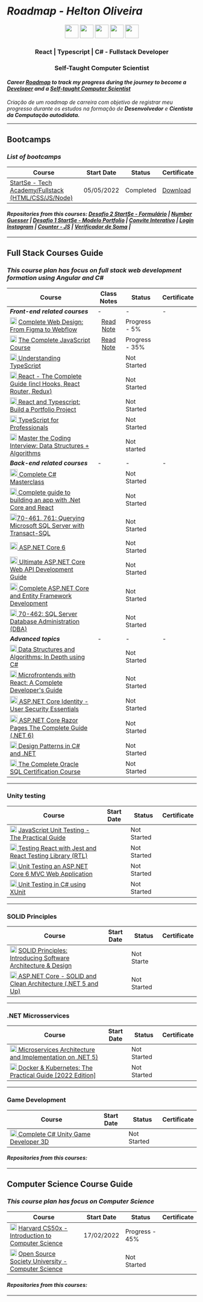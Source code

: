 # <i> Roadmap - Helton Oliveira</i>
<div align="center"> <img width="36px" src="https://cdn.iconscout.com/icon/free/png-256/javascript-2752148-2284965.png"> <img width="36px" src="https://upload.wikimedia.org/wikipedia/commons/thumb/4/4c/Typescript_logo_2020.svg/1200px-Typescript_logo_2020.svg.png"> <img width="36px" src="https://upload.wikimedia.org/wikipedia/commons/thumb/a/a7/React-icon.svg/2300px-React-icon.svg.png"> <img width="36px" src="https://upload.wikimedia.org/wikipedia/commons/thumb/e/ee/.NET_Core_Logo.svg/1200px-.NET_Core_Logo.svg.png"> <img width="36px" src="https://static.cloud-boxloja.com/lojas/wyfyg/produtos/e3a5cbf1-f38e-4b2d-9263-d2216fd778f0.jpg"></div>

<div align="center">

### React | Typescript | C# - Fullstack Developer
### Self-Taught Computer Scientist
</div>


#### <i>Career <u>Roadmap</u> to track my progress during the journey to become a <u>Developer</u> and a <u>Self-taught Computer Scientist</u></i>
<i>Criação de um roadmap de carreira com objetivo de registrar meu progresso durante os estudos na formação de <b>Desenvolvedor</b> e <b>Cientista da Computação autodidata.</b><br></i>

------

## Bootcamps

### <i>List of bootcamps</i>

<div align="center">

|  Course |  Start Date | Status | Certificate |
| ------------ | ------------ | ------------ | ------------ |
|<a href="https://www.startse.com/?utm_term=startse&utm_campaign=Search_Institucional_StartSe&utm_source=adwords&utm_medium=ppc&hsa_acc=5481106700&hsa_cam=9309368784&hsa_grp=89353845050&hsa_ad=532283270377&hsa_src=g&hsa_tgt=aud-1188339340525:kwd-378518100877&hsa_kw=startse&hsa_mt=p&hsa_net=adwords&hsa_ver=3&gclid=Cj0KCQjwhqaVBhCxARIsAHK1tiNJknBSuiuY8FzkKSMqRU2F6w4VBTM_96S7u2s2FUVQl_BnQnn-DmgaAj41EALw_wcB">StartSe - Tech Academy/Fullstack (HTML/CSS/JS/Node)</a>  |  05/05/2022 |  Completed | <a href="https://drive.google.com/file/d/1TnEnpndXo6PMqO1t4i77BiNCJuL0xfvG/view?usp=sharing">Download</a>    |


</div>

#### <i>Repositories from this courses: <a href="https://github.com/Holiv/startse-desafio-2">Desafio 2 StartSe - Formulário</a> | <a href="https://github.com/Holiv/number-guesser-js">Number Guesser</a> | <a href="https://github.com/Holiv/modelo-portfolio-startse">Desafio 1 StartSe - Modelo Portfolio</a> | <a href="https://github.com/Holiv/convite-aniversario-js">Convite Interativo</a> | <a href="https://github.com/Holiv/login-instagram-dio">Login Instagram</a> | <a href="https://github.com/Holiv/js-beginner-counter">Counter - JS</a> | <a href="https://github.com/Holiv/js-beginner-verificador-soma">Verificador de Soma</a> |
 </i>

------

## Full Stack Courses Guide

### <i>This course plan has focus on full stack web development formation using Angular and C#</i>

<div align="center">

|  Course |  Class Notes | Status | Certificate |
| ------------ | ------------ | ------------ | ------------ |
|  <i><b>Front-end related courses</b></i>  | -| - | - |
| <img width="18px" src="https://cdn-icons-png.flaticon.com/512/5968/5968705.png"> <a href="https://www.udemy.com/course/freelance-web-design-from-design-to-development-to-making-money/learn/lecture/16279960?start=15">Complete Web Design: From Figma to Webflow</a>  | <div align='center'><a href='./Notes/The Complete JavaScript Course/The Complete JavaScript Course.md'>Read Note</a></div>  | Progress - 5%  |
| <img width="18px" src="https://cdn.iconscout.com/icon/free/png-256/javascript-2752148-2284965.png"> <a href="https://www.udemy.com/course/the-complete-javascript-course/learn/lecture/22628657?start=0">The Complete JavaScript Course</a>  | <div align='center'><a href='./Notes/The Complete JavaScript Course/The Complete JavaScript Course.md'> Read Note</a></div>  | Progress - 35% |
| <img width="18px" src="https://upload.wikimedia.org/wikipedia/commons/thumb/4/4c/Typescript_logo_2020.svg/1200px-Typescript_logo_2020.svg.png"><a href="https://www.udemy.com/course/understanding-typescript/"> Understanding TypeScript</a>   |  |  Not Started |
| <img width="18px" src="https://upload.wikimedia.org/wikipedia/commons/thumb/a/a7/React-icon.svg/2300px-React-icon.svg.png"><a href="https://www.udemy.com/course/react-the-complete-guide-incl-redux/"> React - The Complete Guide (incl Hooks, React Router, Redux)</a>   |   |  Not Started |
| <img width="18px" src="https://upload.wikimedia.org/wikipedia/commons/thumb/a/a7/React-icon.svg/2300px-React-icon.svg.png"><a href="https://www.udemy.com/course/react-and-typescript-build-a-portfolio-project/"> React and Typescript: Build a Portfolio Project</a>   |   |  Not Started |
|  <img width="18px" src="https://upload.wikimedia.org/wikipedia/commons/thumb/4/4c/Typescript_logo_2020.svg/1200px-Typescript_logo_2020.svg.png"><a href="https://www.udemy.com/course/typescript-for-professionals/"> TypeScript for Professionals</a>  |   |  Not Started |
| <img width="18px" src="https://cdn.iconscout.com/icon/free/png-256/javascript-2752148-2284965.png"> <a href="https://www.udemy.com/course/master-the-coding-interview-data-structures-algorithms/">Master the Coding Interview: Data Structures + Algorithms</a>  |   | Not started |
|  <i><b>Back-end related courses</b></i>  | -| - | - |
| <img width="20px" src="https://static.cloud-boxloja.com/lojas/wyfyg/produtos/e3a5cbf1-f38e-4b2d-9263-d2216fd778f0.jpg"><a href="https://www.udemy.com/course/complete-csharp-masterclass/"> Complete C# Masterclass</a>   |   |  Not Started |
| <img width="18px" src="https://upload.wikimedia.org/wikipedia/commons/thumb/a/a7/React-icon.svg/2300px-React-icon.svg.png"><a href="https://www.udemy.com/course/complete-guide-to-building-an-app-with-net-core-and-react/"> Complete guide to building an app with .Net Core and React</a>   |   | Not Started  |
| <img width="18px" src="https://cdn2.iconfinder.com/data/icons/programming-50/64/206_programming-sql-data-database-512.png"><a href="https://www.udemy.com/course/70-461-session-2-querying-microsoft-sql-server-2012/">70-461, 761: Querying Microsoft SQL Server with Transact-SQL</a>   |   |  Not Started |
| <img width="20px" src="https://upload.wikimedia.org/wikipedia/commons/thumb/e/ee/.NET_Core_Logo.svg/1200px-.NET_Core_Logo.svg.png"><a href="https://www.pluralsight.com/paths/aspnet-core-6"> ASP.NET Core 6 </a>   |   |  Not Started |
| <img width="20px" src="https://upload.wikimedia.org/wikipedia/commons/thumb/e/ee/.NET_Core_Logo.svg/1200px-.NET_Core_Logo.svg.png"><a href="https://www.udemy.com/course/ultimate-aspnet-5-web-api-development-guide/"> Ultimate ASP.NET Core Web API Development Guide</a>   |   |  Not Started |
| <img width="20px" src="https://upload.wikimedia.org/wikipedia/commons/thumb/e/ee/.NET_Core_Logo.svg/1200px-.NET_Core_Logo.svg.png"><a href="https://www.udemy.com/course/complete-aspnet-core-31-and-entity-framework-development/"> Complete ASP.NET Core and Entity Framework Development</a>   |   |  Not Started |
| <img width="18px" src="https://cdn2.iconfinder.com/data/icons/programming-50/64/206_programming-sql-data-database-512.png"><a href="https://www.udemy.com/course/70-462-sql-server-database-administration-dba/"> 70-462: SQL Server Database Administration (DBA)</a>  |   | Not Started  |
| <i><b>Advanced topics</b></i>| -| - | - |
| <img width="18px" src="https://static.cloud-boxloja.com/lojas/wyfyg/produtos/e3a5cbf1-f38e-4b2d-9263-d2216fd778f0.jpg"><a href="https://www.udemy.com/course/data-structures-and-algorithms-in-depth-using-c-sharp/"> Data Structures and Algorithms: In Depth using C#</a>   |   | Not Started  |
| <img width="18px" src="https://upload.wikimedia.org/wikipedia/commons/thumb/a/a7/React-icon.svg/2300px-React-icon.svg.png"><a href="https://www.udemy.com/course/microfrontend-course/"> Microfrontends with React: A Complete Developer's Guide</a>   |   | Not Started  |
| <img width="20px" src="https://upload.wikimedia.org/wikipedia/commons/thumb/e/ee/.NET_Core_Logo.svg/1200px-.NET_Core_Logo.svg.png"><a href="https://www.udemy.com/course/aspnet-core-identity-authentication-and-authorization/"> ASP.NET Core Identity - User Security Essentials</a>   |   |  Not Started |
| <img width="20px" src="https://upload.wikimedia.org/wikipedia/commons/thumb/e/ee/.NET_Core_Logo.svg/1200px-.NET_Core_Logo.svg.png"><a href="https://www.udemy.com/course/advanced-aspnet-core-3-razor-pages/"> ASP.NET Core Razor Pages The Complete Guide (.NET 6)</a>   |   |  Not Started |
|  <img width="18px" src="https://static.cloud-boxloja.com/lojas/wyfyg/produtos/e3a5cbf1-f38e-4b2d-9263-d2216fd778f0.jpg"><a href="https://www.udemy.com/course/design-patterns-csharp-dotnet/"> Design Patterns in C# and .NET</a>  |   |  Not Started |
|  <img width="18px" src="https://cdn2.iconfinder.com/data/icons/programming-50/64/206_programming-sql-data-database-512.png"><a href="https://www.udemy.com/course/the-complete-oracle-sql-certification-course/"> The Complete Oracle SQL Certification Course</a>  |   | Not Started  |
</div>

------

### Unity testing
<div align="center">

|  Course |  Start Date | Status | Certificate |
| ------------ | ------------ | ------------ | ------------ |
| <img width="18px" src="https://cdn.iconscout.com/icon/free/png-256/javascript-2752148-2284965.png"> <a href="https://www.udemy.com/course/javascript-unit-testing-the-practical-guide/">JavaScript Unit Testing - The Practical Guide</a>  |   |  Not Started |
| <img width="18px" src="https://upload.wikimedia.org/wikipedia/commons/thumb/a/a7/React-icon.svg/2300px-React-icon.svg.png"><a href="https://www.udemy.com/course/react-testing-library/"> Testing React with Jest and React Testing Library (RTL)</a>   |   |  Not Started |
|  <img width="18px" src="https://static.cloud-boxloja.com/lojas/wyfyg/produtos/e3a5cbf1-f38e-4b2d-9263-d2216fd778f0.jpg"><a href="https://www.pluralsight.com/courses/asp-dot-net-core-6-mvc-web-application-unit-testing"> Unit Testing an ASP.NET Core 6 MVC Web Application</a>  |   |  Not Started |
|  <img width="18px" src="https://static.cloud-boxloja.com/lojas/wyfyg/produtos/e3a5cbf1-f38e-4b2d-9263-d2216fd778f0.jpg"><a href="https://www.youtube.com/watch?v=ub3P8c87cwk&ab_channel=IAmTimCorey">  Unit Testing in C# using XUnit</a>  |   |  Not Started 
</div>

------
### SOLID Principles
<div align="center">

|  Course |  Start Date | Status | Certificate |
| ------------ | ------------ | ------------ | ------------ |
| <img width="18px" src="https://miro.medium.com/max/1400/1*XOMTPWTpDLypkp079p9XXg.png"> <a href="https://www.udemy.com/course/solid-design/">SOLID Principles: Introducing Software Architecture & Design</a>  |   |  Not Starte  |
|  <img width="18px" src="https://upload.wikimedia.org/wikipedia/commons/thumb/e/ee/.NET_Core_Logo.svg/1200px-.NET_Core_Logo.svg.png"><a href="https://www.udemy.com/course/aspnet-core-solid-and-clean-architecture-net-5-and-up/"> ASP.NET Core - SOLID and Clean Architecture (.NET 5 and Up)</a>  |   |  Not Started |

</div>

------
### .NET Microsservices
<div align="center">

|  Course |  Start Date | Status | Certificate |
| ------------ | ------------ | ------------ | ------------ |
|  <img width="18px" src="https://upload.wikimedia.org/wikipedia/commons/thumb/e/ee/.NET_Core_Logo.svg/1200px-.NET_Core_Logo.svg.png"><a href="https://www.udemy.com/course/microservices-architecture-and-implementation-on-dotnet/"> Microservices Architecture and Implementation on .NET 5)</a>  |   |  Not Started |
|  <img width="18px" src="https://cdn-icons-png.flaticon.com/512/919/919853.png"><a href="https://www.udemy.com/course/docker-kubernetes-the-practical-guide/"> Docker & Kubernetes: The Practical Guide [2022 Edition]</a>  |   |  Not Started |

</div>

------
### Game Development
<div align="center">

|  Course |  Start Date | Status | Certificate |
| ------------ | ------------ | ------------ | ------------ |
|  <img width="18px" src="https://static.cloud-boxloja.com/lojas/wyfyg/produtos/e3a5cbf1-f38e-4b2d-9263-d2216fd778f0.jpg"><a href="https://www.udemy.com/course/unitycourse2/"> Complete C# Unity Game Developer 3D</a>  |   |  Not Started |

</div>

#### <i>Repositories from this courses: </i>

------

## Computer Science Course Guide

### <i>This course plan has focus on Computer Science</i>
<div align="center">

|  Course |  Start Date | Status | Certificate |
| ------------ | ------------ | ------------ | ------------ |
| <img width="18px" src="https://images-na.ssl-images-amazon.com/images/I/414HXNGKVhL.png"> <a href="https://cs50.harvard.edu/x/2022/">Harvard CS50x - Introduction to Computer Science</a>  |  17/02/2022 |  Progress - 45%  |
| <img width="18px" src="https://camo.githubusercontent.com/571d23edad9da0a656fdf95f6483ac63585ea09542b7620749880627b4b2161e/68747470733a2f2f692e696d6775722e636f6d2f6b5959435874432e706e67"> <a href="https://github.com/ossu/computer-science">Open Source Society University - Computer Science</a>  |   | Not Started  |
</div>

#### <i>Repositories from this courses: </i>
------
